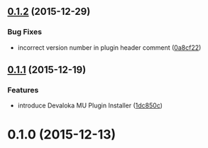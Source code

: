 <a name="0.1.2"></a>
## [0.1.2](https://github.com/devaloka/devaloka-network/compare/v0.1.1...v0.1.2) (2015-12-29)


### Bug Fixes

* incorrect version number in plugin header comment ([0a8cf22](https://github.com/devaloka/devaloka-network/commit/0a8cf22))



<a name="0.1.1"></a>
## [0.1.1](https://github.com/devaloka/devaloka-network/compare/v0.1.0...v0.1.1) (2015-12-19)


### Features

* introduce Devaloka MU Plugin Installer ([1dc850c](https://github.com/devaloka/devaloka-network/commit/1dc850c))



<a name="0.1.0"></a>
# 0.1.0 (2015-12-13)
